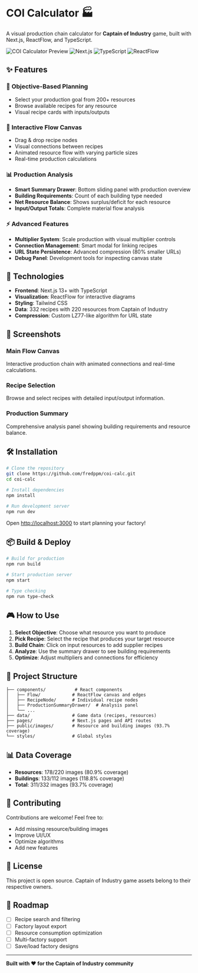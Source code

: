 # COI Calculator 🏭

A visual production chain calculator for **Captain of Industry** game, built with Next.js, ReactFlow, and TypeScript.

![COI Calculator Preview](https://img.shields.io/badge/Captain%20of%20Industry-Production%20Calculator-blue)
![Next.js](https://img.shields.io/badge/Next.js-13+-black)
![TypeScript](https://img.shields.io/badge/TypeScript-5+-blue)
![ReactFlow](https://img.shields.io/badge/ReactFlow-11+-green)

## ✨ Features

### 🎯 **Objective-Based Planning**
- Select your production goal from 200+ resources
- Browse available recipes for any resource
- Visual recipe cards with inputs/outputs

### 🔗 **Interactive Flow Canvas**
- Drag & drop recipe nodes
- Visual connections between recipes
- Animated resource flow with varying particle sizes
- Real-time production calculations

### 📊 **Production Analysis**
- **Smart Summary Drawer**: Bottom sliding panel with production overview
- **Building Requirements**: Count of each building type needed
- **Net Resource Balance**: Shows surplus/deficit for each resource
- **Input/Output Totals**: Complete material flow analysis

### ⚡ **Advanced Features**
- **Multiplier System**: Scale production with visual multiplier controls
- **Connection Management**: Smart modal for linking recipes
- **URL State Persistence**: Advanced compression (80% smaller URLs)
- **Debug Panel**: Development tools for inspecting canvas state

## 🚀 Technologies

- **Frontend**: Next.js 13+ with TypeScript
- **Visualization**: ReactFlow for interactive diagrams
- **Styling**: Tailwind CSS
- **Data**: 332 recipes with 220 resources from Captain of Industry
- **Compression**: Custom LZ77-like algorithm for URL state

## 📱 Screenshots

### Main Flow Canvas
Interactive production chain with animated connections and real-time calculations.

### Recipe Selection
Browse and select recipes with detailed input/output information.

### Production Summary
Comprehensive analysis panel showing building requirements and resource balance.

## 🛠️ Installation

```bash
# Clone the repository
git clone https://github.com/fredppm/coi-calc.git
cd coi-calc

# Install dependencies
npm install

# Run development server
npm run dev
```

Open [http://localhost:3000](http://localhost:3000) to start planning your factory!

## 📦 Build & Deploy

```bash
# Build for production
npm run build

# Start production server
npm start

# Type checking
npm run type-check
```

## 🎮 How to Use

1. **Select Objective**: Choose what resource you want to produce
2. **Pick Recipe**: Select the recipe that produces your target resource
3. **Build Chain**: Click on input resources to add supplier recipes
4. **Analyze**: Use the summary drawer to see building requirements
5. **Optimize**: Adjust multipliers and connections for efficiency

## 🔧 Project Structure

```
├── components/           # React components
│   ├── Flow/            # ReactFlow canvas and edges
│   ├── RecipeNode/      # Individual recipe nodes
│   ├── ProductionSummaryDrawer/  # Analysis panel
│   └── ...
├── data/                # Game data (recipes, resources)
├── pages/               # Next.js pages and API routes
├── public/images/       # Resource and building images (93.7% coverage)
└── styles/              # Global styles
```

## 📊 Data Coverage

- **Resources**: 178/220 images (80.9% coverage)
- **Buildings**: 133/112 images (118.8% coverage)
- **Total**: 311/332 images (93.7% coverage)

## 🤝 Contributing

Contributions are welcome! Feel free to:

- Add missing resource/building images
- Improve UI/UX
- Optimize algorithms
- Add new features

## 📄 License

This project is open source. Captain of Industry game assets belong to their respective owners.

## 🎯 Roadmap

- [ ] Recipe search and filtering
- [ ] Factory layout export
- [ ] Resource consumption optimization
- [ ] Multi-factory support
- [ ] Save/load factory designs

---

**Built with ❤️ for the Captain of Industry community** 